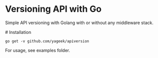 # Versioning API with Go

Simple API versioning with Golang with or without any middleware stack.

# Installation

```
go get -v github.com/yageek/apiversion
```

For usage, see examples folder.